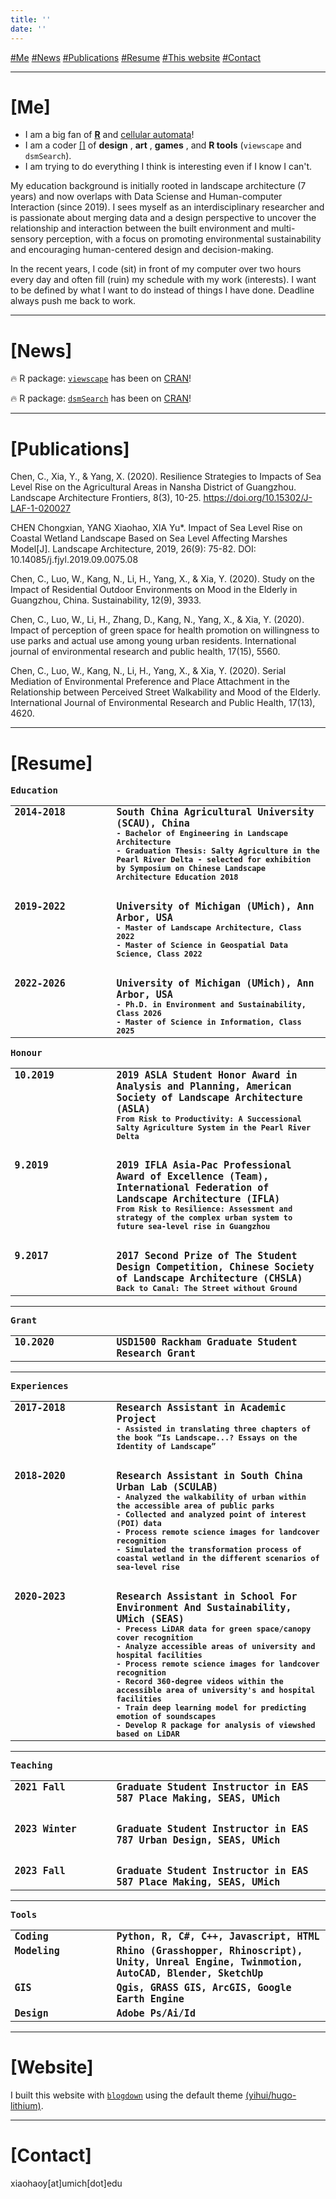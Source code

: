 ```yaml
---
title: ''
date: ''
---
```


<a id='top' class="anchors"></a>
<i class="fa-solid fa-hand-point-right"></i> [#Me](#me) [#News](#new) [#Publications](#plc) [#Resume](#cv) [#This website](#site) [#Contact](#contact)

<div class="splitline">
  <hr>
</div>

<a id='me' class="anch"></a>
# [Me] [<i class="fa-solid fa-turn-up"></i>](#top)
- I am a big fan of [**R**](https://cran.r-project.org/) and [cellular automata](https://www.sciencedirect.com/topics/earth-and-planetary-sciences/cellular-automata)!
- I am a coder [[<i class="fa-brands fa-git"></i>]](https://github.com/billbillbilly) of **design** [<i class="fa-solid fa-link" alt="link"></i>](/designworks/), **art** [<i class="fa-solid fa-link" alt="link"></i>](/artworks/), **games** [<i class="fa-solid fa-link" alt="link"></i>](/games/), and **R tools** [<i class="fa-solid fa-link" alt="link"></i>](/tools/) (`viewscape` and `dsmSearch`).
- I am trying to do everything I think is interesting even if I know I can't. 

My education background is initially rooted in landscape architecture (7 years) and now overlaps with Data Sciense and Human-computer Interaction (since 2019). 
I sees myself as an interdisciplinary researcher and is passionate about merging data and a design perspective to uncover the relationship and interaction between the built environment and multi-sensory perception, with a focus on promoting environmental sustainability and encouraging human-centered design and decision-making.  

In the recent years, I code (sit) in front of my computer over two hours every day and often fill (ruin) my schedule with my work (interests). I want to be defined by what I want to do instead of things I have done. Deadline always push me back to work. 

---

<a id='new' class="anch"></a>
# [News] [<i class="fa-solid fa-turn-up"></i>](#top)
🔥 R package: [`viewscape`](https://github.com/land-info-lab/viewscape) has been on [CRAN](https://cran.r-project.org/web/packages/viewscape/)!

🔥 R package: [`dsmSearch`](https://github.com/land-info-lab/dsmSearch) has been on [CRAN](https://cran.r-project.org/web/packages/dsmSearch/)!

---

<a id='plc' class="anch"></a>
# [Publications] [<i class="fa-solid fa-turn-up"></i>](#top)
Chen, C., Xia, Y., & Yang, X. (2020). Resilience Strategies to Impacts of Sea Level Rise on the Agricultural Areas in Nansha District of Guangzhou. Landscape Architecture Frontiers, 8(3), 10-25. https://doi.org/10.15302/J-LAF-1-020027

CHEN Chongxian, YANG Xiaohao, XIA Yu*. Impact of Sea Level Rise on Coastal Wetland Landscape Based on Sea Level Affecting Marshes Model[J]. Landscape Architecture, 2019, 26(9): 75-82. DOI: 10.14085/j.fjyl.2019.09.0075.08

Chen, C., Luo, W., Kang, N., Li, H., Yang, X., & Xia, Y. (2020). Study on the Impact of Residential Outdoor Environments on Mood in the Elderly in Guangzhou, China. Sustainability, 12(9), 3933.

Chen, C., Luo, W., Li, H., Zhang, D., Kang, N., Yang, X., & Xia, Y. (2020). Impact of perception of green space for health promotion on willingness to use parks and actual use among young urban residents. International journal of environmental research and public health, 17(15), 5560.

Chen, C., Luo, W., Kang, N., Li, H., Yang, X., & Xia, Y. (2020). Serial Mediation of Environmental Preference and Place Attachment in the Relationship between Perceived Street Walkability and Mood of the Elderly. International Journal of Environmental Research and Public Health, 17(13), 4620.

---

<a id='cv' class="anch"></a>
# [Resume] [<i class="fa-solid fa-turn-up"></i>](#top)
<table border="0">
  <tr>
    <b style="font-family:Monospace">Education</b>
  </tr>
  <tr style="font-family:Monospace; line-height:normal">
    <td style="width:max(15vw, 150px); vertical-align:top">
      <b style="font-size:max(1.3vw, 15px); margin-right:max(5vw, 20px)">2014-2018</b>
    </td>
    <td>
      <b style="font-size:15px">South China Agricultural University (SCAU), China</b>
      <br>
      <b style="font-size:12px">- Bachelor of Engineering in Landscape Architecture</b>
      <br>
      <b style="font-size:12px">- Graduation Thesis: Salty Agriculture in the Pearl River Delta - selected for exhibition by Symposium on Chinese Landscape Architecture Education 2018</b>
    </td>
  </tr>
  <tr><td style="visibility:collapse">-</td></tr>
  <tr style="font-family:Monospace; line-height:normal">
    <td style="width:max(15vw, 150px); vertical-align:top">
      <b style="font-size:max(1.3vw, 15px); margin-right:max(5vw, 20px)">2019-2022</b>
    </td>
    <td>
      <b style="font-size:15px">University of Michigan (UMich), Ann Arbor, USA</b>
      <br>
      <b style="font-size:12px">- Master of Landscape Architecture, Class 2022</b>
      <br>
      <b style="font-size:12px">- Master of Science in Geospatial Data Science, Class 2022</b>
    </td>
  </tr>
  <tr><td style="visibility:collapse">-</td></tr>
  <tr style="font-family:Monospace; line-height:normal">
    <td style="width:max(15vw, 150px); vertical-align:top">
      <b style="font-size:max(1.3vw, 15px); margin-right:max(5vw, 20px)">2022-2026</b>
    </td>
    <td>
      <b style="font-size:15px">University of Michigan (UMich), Ann Arbor, USA</b>
      <br>
      <b style="font-size:12px">- Ph.D. in Environment and Sustainability, Class 2026</b>
      <br>
      <b style="font-size:12px">- Master of Science in Information, Class 2025</b>
    </td>
  </tr>
</table>

<table border="0">
  <tr>
    <b style="font-family:Monospace">Honour</b>
  </tr>
  <tr style="line-height:normal; font-family:Monospace">
    <td style="width:max(15vw, 150px); vertical-align:top">
      <b style="font-size:max(1.3vw, 15px); margin-right:max(5vw, 20px)">10.2019</b>
    </td>
    <td>
      <b style="font-size:15px">2019 ASLA Student Honor Award in Analysis and Planning, American Society of Landscape Architecture (ASLA)</b>
      <br>
      <b style="font-size:12px">From Risk to Productivity: A Successional Salty Agriculture System in the Pearl River Delta</b>
    </td>
  </tr>
  <tr><td style="visibility:collapse">-</td></tr>
  <tr style="line-height:normal; font-family:Monospace">
    <td style="width:max(15vw, 150px); vertical-align:top">
      <b style="font-size:max(1.3vw, 15px); margin-right:max(5vw, 20px)">9.2019</b>
    </td>
    <td style="font-family:Monospace">
      <b style="font-size:15px">2019 IFLA Asia-Pac Professional Award of Excellence (Team), International Federation of Landscape Architecture (IFLA)</b>
      <br>
      <b style="font-size:12px">From Risk to Resilience: Assessment and strategy of the complex urban system to future sea-level rise in Guangzhou</b>
    </td>
  </tr>
  <tr><td style="visibility:collapse">-</td></tr>
  <tr style="line-height:normal; font-family:Monospace;">
    <td style="width:max(15vw, 150px); vertical-align:top">
      <b style="font-size:max(1.3vw, 15px); margin-right:max(5vw, 20px)">9.2017</b>
    </td>
    <td style="font-family:Monospace">
      <b style="font-size:15px">2017 Second Prize of The Student Design Competition, Chinese Society of Landscape Architecture (CHSLA)</b>
      <br>
      <b style="font-size:12px">Back to Canal: The Street without Ground</b>
    </td>
  </tr>
</table>

---

<table border="0">
  <tr>
    <b style="font-family:Monospace">Grant</b>
  </tr>
  <tr style="line-height:normal; font-family:Monospace">
    <td style="width:max(15vw, 150px); vertical-align:top">
      <b style="font-size:max(1.3vw, 15px); margin-right:max(5vw, 20px)">10.2020</b>
    </td>
    <td>
      <b style="font-size:15px">USD1500 Rackham Graduate Student Research Grant</b>
    </td>
  </tr>
</table>

---

<table border="0">
  <tr>
    <b style="font-family:Monospace">Experiences</b>
  </tr>
  <tr style="line-height:normal; font-family:Monospace">
    <td style="width:max(15vw, 150px); vertical-align:top">
      <b style="font-size:max(1.3vw, 15px); margin-right:max(5vw, 20px)">2017-2018</b>
    </td>
    <td>
      <b style="font-size:15px">Research Assistant in Academic Project</b>
      <br>
      <b style="font-size:12px">- Assisted in translating three chapters of the book “Is Landscape...? Essays on the Identity of Landscape”</b>
    </td>
  </tr>
  <tr><td style="visibility:collapse">-</td></tr>
  <tr style="line-height:normal; font-family:Monospace">
    <td style="width:max(15vw, 150px); vertical-align:top">
      <b style="font-size:max(1.3vw, 15px); margin-right:max(5vw, 20px)">2018-2020</b>
    </td>
    <td style="font-family:Monospace">
      <b style="font-size:15px">Research Assistant in South China Urban Lab (SCULAB)</b>
      <br>
      <b style="font-size:12px">- Analyzed the walkability of urban within the accessible area of public parks</b>
      <br>
      <b style="font-size:12px">- Collected and analyzed point of interest (POI) data</b>
      <br>
      <b style="font-size:12px">- Process remote science images for landcover recognition</b>
      <br>
      <b style="font-size:12px">- Simulated the transformation process of coastal wetland in the different scenarios of sea-level rise</b>
      <br>
    </td>
  </tr>
  <tr><td style="visibility:collapse">-</td></tr>
  <tr style="line-height:normal; font-family:Monospace;">
    <td style="width:max(15vw, 150px); vertical-align:top">
      <b style="font-size:max(1.3vw, 15px); margin-right:max(5vw, 20px)">2020-2023</b>
    </td>
    <td style="font-family:Monospace">
      <b style="font-size:15px">Research Assistant in School For Environment And Sustainability, UMich (SEAS)</b>
      <br>
      <b style="font-size:12px">- Precess LiDAR data for green space/canopy cover recognition</b>
      <br>
      <b style="font-size:12px">- Analyze accessible areas of university and hospital facilities</b>
      <br>
      <b style="font-size:12px">- Process remote science images for landcover recognition</b>
      <br>
      <b style="font-size:12px">- Record 360-degree videos within the accessible area of university's and hospital facilities</b>
      <br>
      <b style="font-size:12px">- Train deep learning model for predicting emotion of soundscapes</b>
      <br>
      <b style="font-size:12px">- Develop R package for analysis of viewshed based on LiDAR</b>
      <br>
    </td>
  </tr>
</table>

---

<table border="0">
  <tr>
    <b style="font-family:Monospace">Teaching</b>
  </tr>
  <tr style="line-height:normal; font-family:Monospace">
    <td style="width:max(15vw, 150px); vertical-align:top">
      <b style="font-size:max(1.3vw, 15px); margin-right:max(5vw, 20px)">2021 Fall</b>
    </td>
    <td>
      <b style="font-size:15px">Graduate Student Instructor in EAS 587 Place Making, SEAS, UMich</b>
    </td>
  </tr>
  <tr><td style="visibility:collapse">-</td></tr>
  <tr style="line-height:normal; font-family:Monospace">
    <td style="width:max(15vw, 150px); vertical-align:top">
      <b style="font-size:max(1.3vw, 15px); margin-right:max(5vw, 20px)">2023 Winter</b>
    </td>
    <td>
      <b style="font-size:15px">Graduate Student Instructor in EAS 787 Urban Design, SEAS, UMich</b>
    </td>
  </tr>
  <tr><td style="visibility:collapse">-</td></tr>
  <tr style="line-height:normal; font-family:Monospace">
    <td style="width:max(15vw, 150px); vertical-align:top">
      <b style="font-size:max(1.3vw, 15px); margin-right:max(5vw, 20px)">2023 Fall</b>
    </td>
    <td>
      <b style="font-size:15px">Graduate Student Instructor in EAS 587 Place Making, SEAS, UMich</b>
    </td>
  </tr>
</table>

---

<table border="0">
  <tr>
    <b style="font-family:Monospace">Tools</b>
  </tr>
  <tr style="line-height:normal; font-family:Monospace">
    <td style="width:max(15vw, 150px); vertical-align:top">
      <b style="font-size:max(1.3vw, 15px); margin-right:max(5vw, 20px)">Coding</b>
    </td>
    <td>
      <b style="font-size:15px">Python, R, C#, C++, Javascript, HTML</b>
    </td>
  </tr>
  
  <tr style="line-height:normal; font-family:Monospace">
    <td style="width:max(15vw, 150px); vertical-align:top">
      <b style="font-size:max(1.3vw, 15px); margin-right:max(5vw, 20px)">Modeling</b>
    </td>
    <td>
      <b style="font-size:15px">Rhino (Grasshopper, Rhinoscript), Unity, Unreal Engine, Twinmotion, AutoCAD, Blender, SketchUp</b>
    </td>
  </tr>
  
  <tr style="line-height:normal; font-family:Monospace">
    <td style="width:max(15vw, 150px); vertical-align:top">
      <b style="font-size:max(1.3vw, 15px); margin-right:max(5vw, 20px)">GIS</b>
    </td>
    <td>
      <b style="font-size:15px">Qgis, GRASS GIS, ArcGIS, Google Earth Engine</b>
    </td>
  </tr>
  
  <tr style="line-height:normal; font-family:Monospace">
    <td style="width:max(15vw, 150px); vertical-align:top">
      <b style="font-size:max(1.3vw, 15px); margin-right:max(5vw, 20px)">Design</b>
    </td>
    <td>
      <b style="font-size:15px">Adobe Ps/Ai/Id</b>
    </td>
  </tr>
</table>

---

<a id='site' class="anch"></a>
# [Website] [<i class="fa-solid fa-turn-up"></i>](#top)
I built this website with [`blogdown`](https://bookdown.org/yihui/blogdown/) using the default theme [(yihui/hugo-lithium)](https://github.com/yihui/hugo-lithium). 

---

<a id='contact' class="anch"></a>
# [Contact] [<i class="fa-solid fa-turn-up"></i>](#top)
<i class="fa-regular fa-envelope"></i> xiaohaoy[at]umich[dot]edu <br>

